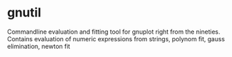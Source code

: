 # gnutil
Commandline evaluation and fitting tool for gnuplot right from the nineties. Contains evaluation of numeric expressions from strings, polynom fit, gauss elimination, newton fit
